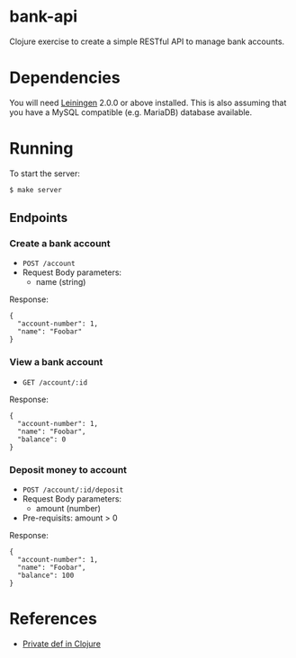 # bank-api

Clojure exercise to create a simple RESTful API to manage bank accounts.

# Dependencies

You will need [Leiningen][] 2.0.0 or above installed. This is also assuming that you have a MySQL compatible (e.g. MariaDB) database available.

[leiningen]: https://github.com/technomancy/leiningen

# Running

To start the server:

```clojure
$ make server
```

## Endpoints

### Create a bank account

- `POST /account`
- Request Body parameters:
    - name (string)

Response:
```
{
  "account-number": 1,
  "name": "Foobar"
}
```

### View a bank account

- `GET /account/:id`

Response:
```
{
  "account-number": 1,
  "name": "Foobar",
  "balance": 0
}
```

### Deposit money to account

- `POST /account/:id/deposit`
- Request Body parameters:
    - amount (number)
- Pre-requisits: amount > 0

Response:
```
{
  "account-number": 1,
  "name": "Foobar",
  "balance": 100
}
```

# References
- [Private def in Clojure](https://stackoverflow.com/questions/20443545/private-def-in-clojure-clojurescript)

